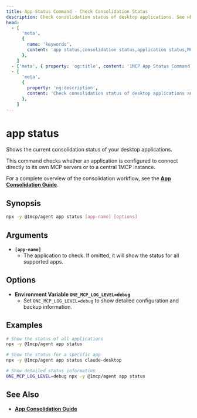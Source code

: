 ```yaml
---
title: App Status Command - Check Consolidation Status
description: Check consolidation status of desktop applications. See whether apps connect directly to MCP servers or through 1MCP instance.
head:
  - [
      'meta',
      {
        name: 'keywords',
        content: 'app status,consolidation status,application status,MCP connections,desktop applications',
      },
    ]
  - ['meta', { property: 'og:title', content: '1MCP App Status Command Reference' }]
  - [
      'meta',
      {
        property: 'og:description',
        content: 'Check consolidation status of desktop applications and MCP connections.',
      },
    ]
---
```


# app status

Shows the current consolidation status of your desktop applications.

This command checks whether an application is configured to connect directly to its own MCP servers or to a central 1MCP instance.

For a complete overview of the consolidation workflow, see the **[App Consolidation Guide](../../guide/integrations/app-consolidation)**.

## Synopsis

```bash
npx -y @1mcp/agent app status [app-name] [options]
```

## Arguments

- **`[app-name]`**
  - The application to check. If omitted, it will show the status for all supported apps.

## Options

- **Environment Variable `ONE_MCP_LOG_LEVEL=debug`**
  - Set `ONE_MCP_LOG_LEVEL=debug` to show detailed configuration and backup information.

## Examples

```bash
# Show the status of all applications
npx -y @1mcp/agent app status

# Show the status for a specific app
npx -y @1mcp/agent app status claude-desktop

# Show detailed status information
ONE_MCP_LOG_LEVEL=debug npx -y @1mcp/agent app status
```

## See Also

- **[App Consolidation Guide](../../guide/integrations/app-consolidation#the-consolidation-workflow)**
